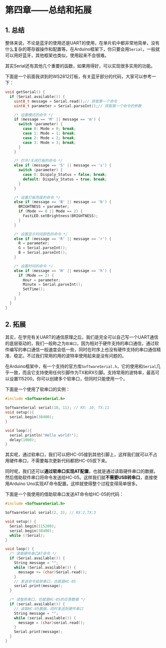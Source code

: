 # 第四章——总结和拓展

## 1. 总结

整体来说，不论是蓝牙的使用还是UART的使用，在单片机中都非常地简单，没有什么复杂的寄存器操作和配置等。在Arduino框架下，你只要会用`Serial`，一般就可以用好蓝牙，其他框架也类似，使用起来不会很难。

其实Serial还有其他几个重要的函数，如果用得好，可以实现很多实用的功能。

下面是一个前面我讲到的WS2812灯板，有关蓝牙部分的代码，大家可以参考一下：

```cpp
void getSerial() {
  if (Serial.available()) {
    uint8_t message = Serial.read();// 获取第一个命令
    uint8_t parameter = Serial.parseInt();// 获取第一个命令的参数

    /* 设置模式的命令 */
    if (message == 'M' || message == 'm') {
      switch (parameter) {
        case 0: Mode = 0; break;
        case 1: Mode = 1; break;
        case 2: Mode = 2; break;
        case 3: Mode = 3; break;
      }
    }

    /* 打开/关闭灯板的命令 */
    else if (message == 'S' || message == 's') {
      switch (parameter) {
        case 0: Dispaly_Status = false; break;
        default: Dispaly_Status = true; break;
      }
    }

    /* 设置灯板亮度的命令 */
    else if (message == 'B' || message == 'b') {
      BRIGHTNESS = parameter;
      if (Mode == 0 || Mode == 2) {
        FastLED.setBrightness(BRIGHTNESS);
      }
    }

    /* 设置显示时间颜色的命令 */
    else if (message == 'R' || message == 'r') {
      R = parameter;
      G = Serial.parseInt();
      B = Serial.parseInt();
    }

    /* 设置时间的命令 */
    else if (message == 'H' || message == 'h') {
      if (Mode == 2) {
        Hour = parameter;
        Minute = Serial.parseInt();
        SetTime();
      }
    }
  }
}
```

## 2. 拓展

其实，在学完有关UART的通信原理之后，我们是完全可以自己写一个UART通信的底层驱动的，我们一般称之为`软串口`，因为相对于硬件支持的串口通信，通过软件编写的串口通信一般速度会低一些，同时在时序上也没有硬件支持的串口通信精准、稳定。不过我们常用的用的波特率使用起来是没有问题的。

在Arduino框架中，有一个支持的官方库`SoftwareSerial.h`，它的使用和`Serial`几乎一致，而且它支持使用任何引脚作为TX和RX引脚。支持常用的波特率，最高可以设置115200。你可以创建多个软串口，但同时只能使用一个。

下面是一个使用了软串口的实例：

```cpp
#include <SoftwareSerial.h>

SoftwareSerial serial(10, 11); // RX: 10, TX:11
void setup(){
  serial.begin(38400);
}

void loop(){
  serial.println("Hello world!");
  delay(1000);
}
```

其实呢，通过软串口，我们可以把HC-05接到其他引脚上，这样我们就可以不占用硬件串口，不需要每次更新代码都把HC-05拔下来。

同时呢，我们还可以**通过软串口实现AT配置**，也就是通过读取硬件串口的数据，然后借助软件串口将命令发送给HC-05。这样我们就**不需要USB转串口**，直接使用Arduino Uno实现AT命令配置。这样就使得整个过程变得简单很多。

下面是一个我使用的借助软串口发送AT命令给HC-05的代码：

```cpp
#include <SoftwareSerial.h>

SoftwareSerial serial(2, 3); // RX:2,TX:3

void setup() {
  Serial.begin(115200);
  serial.begin(38400);
  while (!Serial);
}

void loop() {
  /* 读取硬件串口AT命令 */
  if (Serial.available()) {
    String message = "";
    while (Serial.available()) {
      message += (char)Serial.read();
    }
    // 发送命令给软串口，也就是HC-05
    serial.print(message);
  }

  /* 读取软串口，也就是HC-05的应答数据 */
  if (serial.available()) {
    // 读取HC-05数据，同时发送到硬件串口
    String message = "";
    while (serial.available()) {
      message = (char)serial.read();
    }
    Serial.print(message);
  }
}
```